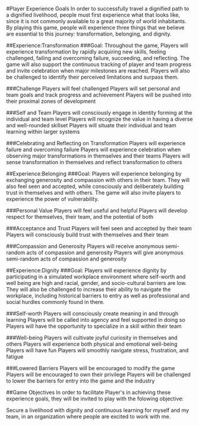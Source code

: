 #Player Experience Goals
In order to successfully travel a dignified path to a dignified livelihood, people must first experience what that looks like, since it is not commonly available to a great majority of world inhabitants. By playing this game, people will experience three things that we believe are essential to this journey: transformation, belonging, and dignity. 

##Experience:Transformation 
###Goal:
Throughout the game, Players will experience transformation by rapidly acquiring new skills, feeling challenged, failing and overcoming failure, succeeding, and reflecting. The game will also support the continuous tracking of player and team progress and invite celebration when major milestones are reached. Players will also be challenged to identify their perceived limitations and surpass them.

###Challenge
Players will feel challenged
Players will set personal and team goals and track progress and achievement
Players will be pushed into their proximal zones of development

###Self and Team
Players will consciously engage in identity forming at the individual and team level
Players will recognize the value in having a diverse and well-rounded skillset
Players will situate their individual and team learning within larger systems

###Celebrating and Reflecting on Transformation
Players will experience failure and overcoming failure
Players will experience celebration when observing major transformations in themselves and their teams
Players will sense transformation in themselves and reflect transformation to others

##Experience:Belonging
###Goal:
Players will experience belonging by exchanging generosity and compassion with others in their team. They will also feel seen and accepted, while consciously and deliberately building trust in themselves and with others. The game will also invite players to experience the power of vulnerability.

###Personal Value
Players will feel useful and helpful
Players will develop respect for themselves, their team, and the potential of both

###Acceptance and Trust
Players will feel seen and accepted by their team
Players will consciously build trust with themselves and their team

###Compassion and Generosity
Players will receive anonymous semi-random acts of compassion and generosity
Players will give anonymous semi-random acts of compassion and generosity

##Experience:Dignity
###Goal: 
Players will experience dignity by participating in a simulated workplace environment where self-worth and well being are high and racial, gender, and socio-cultural barriers are low. They will also be challenged to increase their ability to navigate the workplace, including historical barriers to entry as well as professional and social hurdles commonly found in there.

###Self-worth
Players will consciously create meaning in and through learning
Players will be called into agency and feel supported in doing so
Players will have the opportunity to specialize in a skill within their team

###Well-being
Players will cultivate joyful curiosity in themselves and others
Players will experience both physical and emotional well-being
Players will have fun
Players will smoothly navigate stress, frustration, and fatigue

###Lowered Barriers
Players will be encouraged to modify the game
Players will be encouraged to own their privilege
Players will be challenged to lower the barriers for entry into the game and the industry

##Game Objectives
In order to facilitate Player's in achieving these experience goals, they will be invited to play with the folowing objective:

Secure a livelihood with dignity and continuous learning for myself and my team, in an organization where people are excited to work with me.
